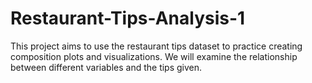 # Restaurant-Tips-Analysis-1
This project aims to use the restaurant tips dataset to practice creating composition plots and visualizations. We will examine the relationship between different variables and the tips given.

